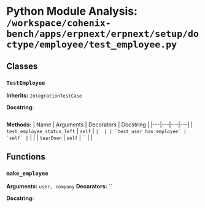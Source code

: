 # Python Module Analysis: `/workspace/cohenix-bench/apps/erpnext/erpnext/setup/doctype/employee/test_employee.py`

## Classes

### `TestEmployee`
**Inherits:** `IntegrationTestCase`


**Docstring:**
```

```

**Methods:**
| Name | Arguments | Decorators | Docstring |
|---|---|---|---|
| `test_employee_status_left` | `self` | `` |  |
| `test_user_has_employee` | `self` | `` |  |
| `tearDown` | `self` | `` |  |





## Functions

### `make_employee`
**Arguments:** `user, company`
**Decorators:** ``

**Docstring:**
```

```


